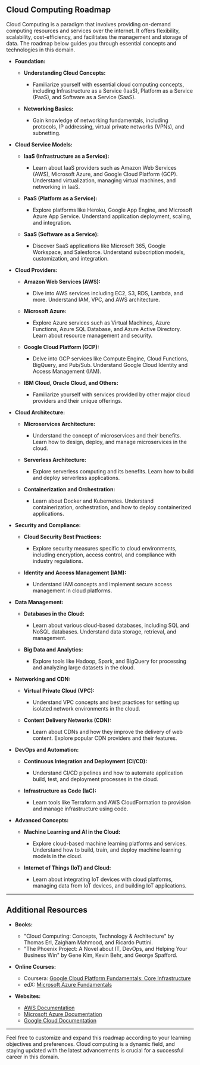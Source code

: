 ## Cloud Computing Roadmap

Cloud Computing is a paradigm that involves providing on-demand computing resources and services over the internet. It offers flexibility, scalability, cost-efficiency, and facilitates the management and storage of data. The roadmap below guides you through essential concepts and technologies in this domain.

- **Foundation:**
  - **Understanding Cloud Concepts:**
    - Familiarize yourself with essential cloud computing concepts, including Infrastructure as a Service (IaaS), Platform as a Service (PaaS), and Software as a Service (SaaS).
    
  - **Networking Basics:**
    - Gain knowledge of networking fundamentals, including protocols, IP addressing, virtual private networks (VPNs), and subnetting.

- **Cloud Service Models:**
  - **IaaS (Infrastructure as a Service):**
    - Learn about IaaS providers such as Amazon Web Services (AWS), Microsoft Azure, and Google Cloud Platform (GCP). Understand virtualization, managing virtual machines, and networking in IaaS.

  - **PaaS (Platform as a Service):**
    - Explore platforms like Heroku, Google App Engine, and Microsoft Azure App Service. Understand application deployment, scaling, and integration.

  - **SaaS (Software as a Service):**
    - Discover SaaS applications like Microsoft 365, Google Workspace, and Salesforce. Understand subscription models, customization, and integration.

- **Cloud Providers:**
  - **Amazon Web Services (AWS):**
    - Dive into AWS services including EC2, S3, RDS, Lambda, and more. Understand IAM, VPC, and AWS architecture.

  - **Microsoft Azure:**
    - Explore Azure services such as Virtual Machines, Azure Functions, Azure SQL Database, and Azure Active Directory. Learn about resource management and security.

  - **Google Cloud Platform (GCP):**
    - Delve into GCP services like Compute Engine, Cloud Functions, BigQuery, and Pub/Sub. Understand Google Cloud Identity and Access Management (IAM).

  - **IBM Cloud, Oracle Cloud, and Others:**
    - Familiarize yourself with services provided by other major cloud providers and their unique offerings.

- **Cloud Architecture:**
  - **Microservices Architecture:**
    - Understand the concept of microservices and their benefits. Learn how to design, deploy, and manage microservices in the cloud.

  - **Serverless Architecture:**
    - Explore serverless computing and its benefits. Learn how to build and deploy serverless applications.

  - **Containerization and Orchestration:**
    - Learn about Docker and Kubernetes. Understand containerization, orchestration, and how to deploy containerized applications.

- **Security and Compliance:**
  - **Cloud Security Best Practices:**
    - Explore security measures specific to cloud environments, including encryption, access control, and compliance with industry regulations.

  - **Identity and Access Management (IAM):**
    - Understand IAM concepts and implement secure access management in cloud platforms.

- **Data Management:**
  - **Databases in the Cloud:**
    - Learn about various cloud-based databases, including SQL and NoSQL databases. Understand data storage, retrieval, and management.

  - **Big Data and Analytics:**
    - Explore tools like Hadoop, Spark, and BigQuery for processing and analyzing large datasets in the cloud.

- **Networking and CDN:**
  - **Virtual Private Cloud (VPC):**
    - Understand VPC concepts and best practices for setting up isolated network environments in the cloud.

  - **Content Delivery Networks (CDN):**
    - Learn about CDNs and how they improve the delivery of web content. Explore popular CDN providers and their features.

- **DevOps and Automation:**
  - **Continuous Integration and Deployment (CI/CD):**
    - Understand CI/CD pipelines and how to automate application build, test, and deployment processes in the cloud.

  - **Infrastructure as Code (IaC):**
    - Learn tools like Terraform and AWS CloudFormation to provision and manage infrastructure using code.

- **Advanced Concepts:**
  - **Machine Learning and AI in the Cloud:**
    - Explore cloud-based machine learning platforms and services. Understand how to build, train, and deploy machine learning models in the cloud.

  - **Internet of Things (IoT) and Cloud:**
    - Learn about integrating IoT devices with cloud platforms, managing data from IoT devices, and building IoT applications.

---

## Additional Resources

- **Books:**

  - "Cloud Computing: Concepts, Technology & Architecture" by Thomas Erl, Zaigham Mahmood, and Ricardo Puttini.
  - "The Phoenix Project: A Novel about IT, DevOps, and Helping Your Business Win" by Gene Kim, Kevin Behr, and George Spafford.

- **Online Courses:**

  - Coursera: [Google Cloud Platform Fundamentals: Core Infrastructure](https://www.coursera.org/learn/gcp-fundamentals)
  - edX: [Microsoft Azure Fundamentals](https://www.edx.org/learn/azure-fundamentals)

- **Websites:**

  - [AWS Documentation](https://aws.amazon.com/documentation/)
  - [Microsoft Azure Documentation](https://docs.microsoft.com/en-us/azure/)
  - [Google Cloud Documentation](https://cloud.google.com/docs/)

---

Feel free to customize and expand this roadmap according to your learning objectives and preferences. Cloud computing is a dynamic field, and staying updated with the latest advancements is crucial for a successful career in this domain.
